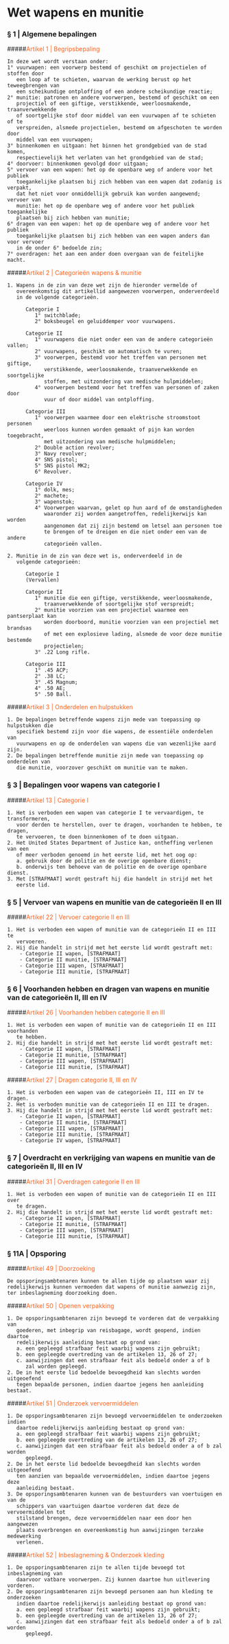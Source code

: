 # Wet wapens en munitie

### § 1 | Algemene bepalingen

#####<span style="color: #fc631e;">Artikel 1 | Begripsbepaling</span>
```
In deze wet wordt verstaan onder:
1° vuurwapen: een voorwerp bestemd of geschikt om projectielen of stoffen door 
   een loop af te schieten, waarvan de werking berust op het teweegbrengen van 
   een scheikundige ontploffing of een andere scheikundige reactie;
2° munitie: patronen en andere voorwerpen, bestemd of geschikt om een 
   projectiel of een giftige, verstikkende, weerloosmakende, traanverwekkende 
   of soortgelijke stof door middel van een vuurwapen af te schieten of te 
   verspreiden, alsmede projectielen, bestemd om afgeschoten te worden door 
   middel van een vuurwapen;
3° binnenkomen en uitgaan: het binnen het grondgebied van de stad komen, 
   respectievelijk het verlaten van het grondgebied van de stad;
4° doorvoer: binnenkomen gevolgd door uitgaan;
5° vervoer van een wapen: het op de openbare weg of andere voor het publiek 
   toegankelijke plaatsen bij zich hebben van een wapen dat zodanig is verpakt, 
   dat het niet voor onmiddellijk gebruik kan worden aangewend; vervoer van 
   munitie: het op de openbare weg of andere voor het publiek toegankelijke 
   plaatsen bij zich hebben van munitie;
6° dragen van een wapen: het op de openbare weg of andere voor het publiek 
   toegankelijke plaatsen bij zich hebben van een wapen anders dan voor vervoer 
   in de onder 6° bedoelde zin;
7° overdragen: het aan een ander doen overgaan van de feitelijke macht.
```

#####<span style="color: #fc631e;">Artikel 2 | Categorieën wapens & munitie</span>
```
1. Wapens in de zin van deze wet zijn de hieronder vermelde of 
   overeenkomstig dit artikellid aangewezen voorwerpen, onderverdeeld 
   in de volgende categorieën. 

      Categorie I
         1° switchblade;
         2° boksbeugel en geluiddemper voor vuurwapens.

      Categorie II
         1° vuurwapens die niet onder een van de andere categorieën vallen;
         2° vuurwapens, geschikt om automatisch te vuren;
         3° voorwerpen, bestemd voor het treffen van personen met giftige, 
            verstikkende, weerloosmakende, traanverwekkende en soortgelijke 
            stoffen, met uitzondering van medische hulpmiddelen;
         4° voorwerpen bestemd voor het treffen van personen of zaken door 
            vuur of door middel van ontploffing.

      Categorie III
         1° voorwerpen waarmee door een elektrische stroomstoot personen 
            weerloos kunnen worden gemaakt of pijn kan worden toegebracht, 
            met uitzondering van medische hulpmiddelen;
         2° Double action revolver;
         3° Navy revolver;
         4° SNS pistol;
         5° SNS pistol MK2;
         6° Revolver.

      Categorie IV
         1° dolk, mes;
         2° machete;
         3° wapenstok;
         4° Voorwerpen waarvan, gelet op hun aard of de omstandigheden 
            waaronder zij worden aangetroffen, redelijkerwijs kan worden 
            aangenomen dat zij zijn bestemd om letsel aan personen toe 
            te brengen of te dreigen en die niet onder een van de andere 
            categorieën vallen.

2. Munitie in de zin van deze wet is, onderverdeeld in de 
   volgende categorieën: 

      Categorie I
      (Vervallen)

      Categorie II 
         1° munitie die een giftige, verstikkende, weerloosmakende, 
            traanverwekkende of soortgelijke stof verspreidt;
         2° munitie voorzien van een projectiel waarmee een pantserplaat kan 
            worden doorboord, munitie voorzien van een projectiel met brandsas 
            of met een explosieve lading, alsmede de voor deze munitie bestemde 
            projectielen;
         3° .22 Long rifle. 

      Categorie III
         1° .45 ACP;
         2° .38 LC;
         3° .45 Magnum;
         4° .50 AE;
         5° .50 Ball.
```

#####<span style="color: #fc631e;">Artikel 3 | Onderdelen en hulpstukken</span>
```
1. De bepalingen betreffende wapens zijn mede van toepassing op hulpstukken die 
   specifiek bestemd zijn voor die wapens, de essentiële onderdelen van 
   vuurwapens en op de onderdelen van wapens die van wezenlijke aard zijn.
2. De bepalingen betreffende munitie zijn mede van toepassing op onderdelen van 
   die munitie, voorzover geschikt om munitie van te maken.
```

### § 3 | Bepalingen voor wapens van categorie I

#####<span style="color: #fc631e;">Artikel 13 | Categorie I</span>
```
1. Het is verboden een wapen van categorie I te vervaardigen, te transformeren, 
   voor derden te herstellen, over te dragen, voorhanden te hebben, te dragen, 
   te vervoeren, te doen binnenkomen of te doen uitgaan.
2. Het United States Department of Justice kan, ontheffing verlenen van een 
   of meer verboden genoemd in het eerste lid, met het oog op:
   a. gebruik door de politie en de overige openbare dienst;
   b. onderwijs ten behoeve van de politie en de overige openbare dienst.
3. Met [STRAFMAAT] wordt gestraft hij die handelt in strijd met het 
   eerste lid.
```

### § 5 | Vervoer van wapens en munitie van de categorieën II en III

#####<span style="color: #fc631e;">Artikel 22 | Vervoer categorie II en III</span>
```
1. Het is verboden een wapen of munitie van de categorieën II en III te 
   vervoeren.
2. Hij die handelt in strijd met het eerste lid wordt gestraft met:
    - Categorie II wapen, [STRAFMAAT]
    - Categorie II munitie, [STRAFMAAT]
    - Categorie III wapen, [STRAFMAAT]
    - Categorie III munitie, [STRAFMAAT]
```

### § 6 | Voorhanden hebben en dragen van wapens en munitie van de categorieën II, III en IV

#####<span style="color: #fc631e;">Artikel 26 | Voorhanden hebben categorie II en III</span>
```
1. Het is verboden een wapen of munitie van de categorieën II en III voorhanden 
   te hebben.
2. Hij die handelt in strijd met het eerste lid wordt gestraft met:
    - Categorie II wapen, [STRAFMAAT]
    - Categorie II munitie, [STRAFMAAT]
    - Categorie III wapen, [STRAFMAAT]
    - Categorie III munitie, [STRAFMAAT]
```

#####<span style="color: #fc631e;">Artikel 27 | Dragen categorie II, III en IV</span>
```
1. Het is verboden een wapen van de categorieën II, III en IV te dragen.
2. Het is verboden munitie van de categorieën II en III te dragen.
3. Hij die handelt in strijd met het eerste lid wordt gestraft met:
    - Categorie II wapen, [STRAFMAAT]
    - Categorie II munitie, [STRAFMAAT]
    - Categorie III wapen, [STRAFMAAT]
    - Categorie III munitie, [STRAFMAAT]
    - Categorie IV wapen, [STRAFMAAT]
```

### § 7 | Overdracht en verkrijging van wapens en munitie van de categorieën II, III en IV

#####<span style="color: #fc631e;">Artikel 31 | Overdragen categorie II en III</span>
```
1. Het is verboden een wapen of munitie van de categorieën II en III over 
   te dragen.
2. Hij die handelt in strijd met het eerste lid wordt gestraft met:
    - Categorie II wapen, [STRAFMAAT]
    - Categorie II munitie, [STRAFMAAT]
    - Categorie III wapen, [STRAFMAAT]
    - Categorie III munitie, [STRAFMAAT]
```

### § 11A | Opsporing

#####<span style="color: #fc631e;">Artikel 49 | Doorzoeking</span>
```
De opsporingsambtenaren kunnen te allen tijde op plaatsen waar zij 
redelijkerwijs kunnen vermoeden dat wapens of munitie aanwezig zijn, 
ter inbeslagneming doorzoeking doen.
```

#####<span style="color: #fc631e;">Artikel 50 | Openen verpakking</span>
```
1. De opsporingsambtenaren zijn bevoegd te vorderen dat de verpakking van 
   goederen, met inbegrip van reisbagage, wordt geopend, indien daartoe 
   redelijkerwijs aanleiding bestaat op grond van:
   a. een gepleegd strafbaar feit waarbij wapens zijn gebruikt;
   b. een gepleegde overtreding van de artikelen 13, 26 of 27;
   c. aanwijzingen dat een strafbaar feit als bedoeld onder a of b 
      zal worden gepleegd.
2. De in het eerste lid bedoelde bevoegdheid kan slechts worden uitgeoefend 
   tegen bepaalde personen, indien daartoe jegens hen aanleiding bestaat.       
```

#####<span style="color: #fc631e;">Artikel 51 | Onderzoek vervoermiddelen</span>
```
1. De opsporingsambtenaren zijn bevoegd vervoermiddelen te onderzoeken indien 
   daartoe redelijkerwijs aanleiding bestaat op grond van:
   a. een gepleegd strafbaar feit waarbij wapens zijn gebruikt;
   b. een gepleegde overtreding van de artikelen 13, 26 of 27;
   c. aanwijzingen dat een strafbaar feit als bedoeld onder a of b zal worden 
      gepleegd.
2. De in het eerste lid bedoelde bevoegdheid kan slechts worden uitgeoefend 
   ten aanzien van bepaalde vervoermiddelen, indien daartoe jegens deze 
   aanleiding bestaat.
3. De opsporingsambtenaren kunnen van de bestuurders van voertuigen en van de 
   schippers van vaartuigen daartoe vorderen dat deze de vervoermiddelen tot 
   stilstand brengen, deze vervoermiddelen naar een door hen aangewezen 
   plaats overbrengen en overeenkomstig hun aanwijzingen terzake medewerking 
   verlenen.   
```

#####<span style="color: #fc631e;">Artikel 52 | Inbeslagneming & Onderzoek kleding</span>
```
1. De opsporingsambtenaren zijn te allen tijde bevoegd tot inbeslagneming van 
   daarvoor vatbare voorwerpen. Zij kunnen daartoe hun uitlevering vorderen.
2. De opsporingsambtenaren zijn bevoegd personen aan hun kleding te onderzoeken 
   indien daartoe redelijkerwijs aanleiding bestaat op grond van:
   a. een gepleegd strafbaar feit waarbij wapens zijn gebruikt;
   b. een gepleegde overtreding van de artikelen 13, 26 of 27;
   c. aanwijzingen dat een strafbaar feit als bedoeld onder a of b zal worden 
      gepleegd.
```
